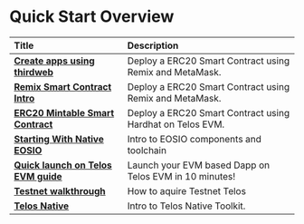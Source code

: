 # Quick Start Overview

| Title                                                                          | Description                                               |
| :----------------------------------------------------------------------------- | :-------------------------------------------------------- |
| [**Create apps using thirdweb**](quickstart/evm/create_apps_using_thirdweb.md) | Deploy a ERC20 Smart Contract using Remix and MetaMask.   |
| [**Remix Smart Contract Intro**](quickstart/evm/metamask_remix.md)             | Deploy a ERC20 Smart Contract using Remix and MetaMask.   |
| [**ERC20 Mintable Smart Contract**](quickstart/evm/erc20_mintable.md)          | Deploy a ERC20 Smart Contract using Hardhat on Telos EVM. |
| [**Starting With Native EOSIO**](quickstart/native/native-eosio.md)            | Intro to EOSIO components and toolchain                   |
| [**Quick launch on Telos EVM guide**](quickstart/evm/launch_on_telos.md)       | Launch your EVM based Dapp on Telos EVM in 10 minutes!    |
| [**Testnet walkthrough**](quickstart/evm/testnet_tutorial.md)                  | How to aquire Testnet Telos                               |
| [**Telos Native**](/native/native_telos.md)                                    | Intro to Telos Native Toolkit.                            |
